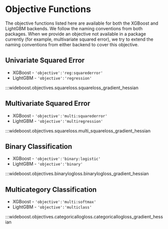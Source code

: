 Objective Functions
===================

The objective functions listed here are available for both the XGBoost and LightGBM backends.  We follow the naming conventions from both packages. When we provide an objective not available in a package currently (for example, multivariate squared error), we try to extend the naming conventions from either backend to cover this objective.

## Univariate Squared Error


* XGBoost - `'objective':'reg:squarederror'`
* LightGBM - `'objective':'regression'`

:::wideboost.objectives.squareloss.squareloss_gradient_hessian

## Multivariate Squared Error

* XGBoost - `'objective':'multi:squarederror'`
* LightGBM - `'objective':'multiregression'`

:::wideboost.objectives.squareloss.multi_squareloss_gradient_hessian

## Binary Classification

* XGBoost - `'objective':'binary:logistic'`
* LightGBM - `'objective':'binary'`

:::wideboost.objectives.binarylogloss.binarylogloss_gradient_hessian

## Multicategory Classification

* XGBoost - `'objective':'multi:softmax'`
* LightGBM - `'objective':'multiclass'`

:::wideboost.objectives.categoricallogloss.categoricallogloss_gradient_hessian